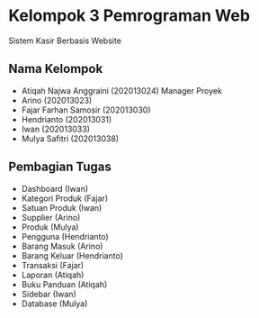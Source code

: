 # Kelompok 3 Pemrograman Web
Sistem Kasir Berbasis Website

## Nama Kelompok
* Atiqah Najwa Anggraini 	(202013024) Manager Proyek
* Arino 			            (202013023)
* Fajar Farhan Samosir	  (202013030)
* Hendrianto		          (202013031)
* Iwan                    (202013033)
* Mulya Safitri		        (202013038)


## Pembagian Tugas
* Dashboard (Iwan)
* Kategori Produk (Fajar)
* Satuan Produk (Iwan)
* Supplier (Arino)
* Produk (Mulya)
* Pengguna (Hendrianto)
* Barang Masuk (Arino)
* Barang Keluar (Hendrianto) 
* Transaksi (Fajar)
* Laporan (Atiqah)
* Buku Panduan (Atiqah)
* Sidebar (Iwan)
* Database (Mulya)
